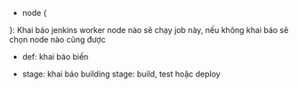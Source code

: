 * node {

}: Khai báo jenkins worker node nào sẽ chạy job này, nếu không khai báo sẽ chọn node nào cũng được
 
* def: khai báo biến

* stage: khai báo building stage: build, test hoặc deploy
